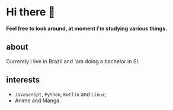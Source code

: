 # Hi there 👋
<b>Feel free to look around, at moment i'm studying various things.</b>

## about
Currently i live in Brazil and 'am doing a bachelor in SI.
## interests
- `Javascript`, `Python`, `Kotlin` and `Linux`;
- Anime and Manga.
<!--
**jomrs/jomrs** is a ✨ _special_ ✨ repository because its `README.md` (this file) appears on your GitHub profile.

Here are some ideas to get you started:

- 🔭 I’m currently working on ...
- 🌱 I’m currently learning ...
- 👯 I’m looking to collaborate on ...
- 🤔 I’m looking for help with ...
- 💬 Ask me about ...
- 📫 How to reach me: ...
- 😄 Pronouns: ...
- ⚡ Fun fact: ...
-->
